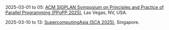 2025-03-01 to 05: [ACM SIGPLAN Symposium on Principles and Practice of Parallel Programming (PPoPP 2025)](https://ppopp25.sigplan.org "PPoPP 2025 focuses on parallel programming, covering concurrent algorithms, parallel architectures, and distributed systems. Topics include GPU programming, task scheduling, and performance optimization, with applications in high-performance computing, AI, and scientific simulations, emphasizing scalable parallel software design."), Las Vegas, NV, USA.

2025-03-10 to 13: [SupercomputingAsia (SCA 2025)](https://sca25.sc-asia.org/ "Focuses on high-performance computing, covering supercomputing architectures, parallel algorithms, and big data analytics. Topics include scientific simulations, AI applications, and cloud computing, emphasizing computational advancements for research and industry."), Singapore.

